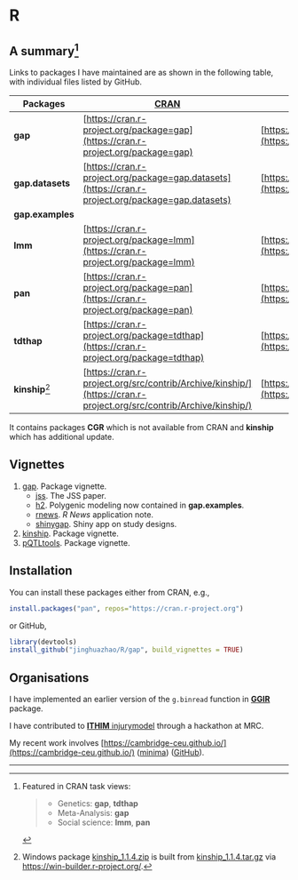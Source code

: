 # R

## A summary[^1]

Links to packages I have maintained are as shown in the following table, with individual files listed by GitHub.

**Packages** | [CRAN](http://cran.r-project.org) | [GitHub](https://github.com/cran) | [R package documentation](https://rdrr.io/)
--------|---------------------------------------------|------------------------------|---------------------------------------------
**gap** | [https://cran.r-project.org/package=gap](https://cran.r-project.org/package=gap)      | [https://github.com/cran/gap](https://github.com/cran/gap) | [https://rdrr.io/cran/gap/](https://rdrr.io/cran/gap/)
**gap.datasets** | [https://cran.r-project.org/package=gap.datasets](https://cran.r-project.org/package=gap.datasets) | [https://github.com/cran/gap.datasets](https://github.com/cran/gap.datasets) | [https://rdrr.io/cran/gap.datasets/](https://rdrr.io/cran/gap.datasets/)
**gap.examples** | 
**lmm** | [https://cran.r-project.org/package=lmm](https://cran.r-project.org/package=lmm)      | [https://github.com/cran/lmm](https://github.com/cran/lmm) | [https://rdrr.io/cran/lmm/](https://rdrr.io/cran/lmm/)
**pan** | [https://cran.r-project.org/package=pan](https://cran.r-project.org/package=pan)      | [https://github.com/cran/pan](https://github.com/cran/pan) | [https://rdrr.io/cran/pan/](https://rdrr.io/cran/pan/)
**tdthap**  | [https://cran.r-project.org/package=tdthap](https://cran.r-project.org/package=tdthap) | [https://github.com/cran/tdthap](https://github.com/cran/tdthap) | [https://rdrr.io/cran/tdthap/](https://rdrr.io/cran/tdthap/)
**kinship**[^2] | [https://cran.r-project.org/src/contrib/Archive/kinship/](https://cran.r-project.org/src/contrib/Archive/kinship/) | [https://github.com/cran/kinship](https://github.com/cran/kinship)

It contains packages **CGR** which is not available from CRAN and **kinship** which has additional update. 

## Vignettes

1. [gap](https://jinghuazhao.github.io/R/vignettes/gap.html). Package vignette.
   * [jss](https://jinghuazhao.github.io/R/vignettes/jss.pdf). The JSS paper.
   * [h2](https://jinghuazhao.github.io/R/vignettes/h2.pdf). Polygenic modeling now contained in **gap.examples**.
   * [rnews](https://jinghuazhao.github.io/R/vignettes/rnews.pdf). *R News* application note.
   * [shinygap](https://jinghuazhao.github.io/R/vignettes/shinygap.html). Shiny app on study designs.
2. [kinship](https://jinghuazhao.github.io/R/vignettes/kinship.pdf). Package vignette.
3. [pQTLtools](https://jinghuazhao.github.io/pQTLtools/articles/pQTLtools.html). Package vignette.

## Installation

You can install these packages either from CRAN, e.g.,
```r
install.packages("pan", repos="https://cran.r-project.org")
```
or GitHub, 
```r
library(devtools)
install_github("jinghuazhao/R/gap", build_vignettes = TRUE)
```

## Organisations

I have implemented an earlier version of the `g.binread` function in [**GGIR**](https://cran.r-project.org/package=GGIR) package.

I have contributed to [**ITHIM** injurymodel](https://github.com/ithim/injurymodel) through a hackathon at MRC.

My recent work involves [https://cambridge-ceu.github.io/](https://cambridge-ceu.github.io/) ([minima](https://cambridge-ceu.github.io/cambridge-ceu-minima.github.io/)) ([GitHub](https://github.com/cambridge-ceu)).

---

[^1]: Featured in CRAN task views:

    > - Genetics: **gap**, **tdthap**
    > - Meta-Analysis: **gap**
    > - Social science: **lmm**, **pan**

[^2]: Windows package [kinship_1.1.4.zip](kinship_1.1.4.zip) is built from [kinship_1.1.4.tar.gz](kinship_1.1.4.tar.gz) via https://win-builder.r-project.org/.
